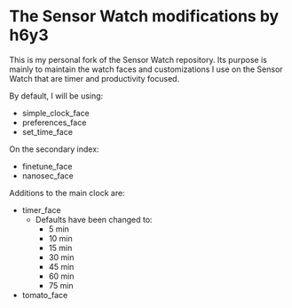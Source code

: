 # The Sensor Watch modifications by h6y3

This is my personal fork of the Sensor Watch repository.  Its purpose is mainly to maintain the watch faces and customizations I use on the Sensor Watch that are timer and productivity focused.

By default, I will be using:

- simple_clock_face
- preferences_face
- set_time_face

On the secondary index:

- finetune_face
- nanosec_face

Additions to the main clock are:

- timer_face
  - Defaults have been changed to:
    - 5 min
    - 10 min
    - 15 min
    - 30 min 
    - 45 min
    - 60 min
    - 75 min
- tomato_face

